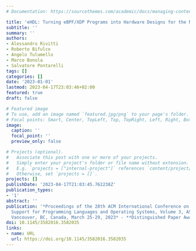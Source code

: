 ```yaml
---
# Documentation: https://sourcethemes.com/academic/docs/managing-content/

title: 'eHDL: Turning eBPF/XDP Programs into Hardware Designs for the NIC'
subtitle: ''
summary: ''
authors:
- Alessandro Rivitti
- Roberto Bifulco
- Angelo Tulumello
- Marco Bonola
- Salvatore Pontarelli
tags: []
categories: []
date: '2023-01-01'
lastmod: 2023-04-17T23:03:46+02:00
featured: true
draft: false

# Featured image
# To use, add an image named `featured.jpg/png` to your page's folder.
# Focal points: Smart, Center, TopLeft, Top, TopRight, Left, Right, BottomLeft, Bottom, BottomRight.
image:
  caption: ''
  focal_point: ''
  preview_only: false

# Projects (optional).
#   Associate this post with one or more of your projects.
#   Simply enter your project's folder or file name without extension.
#   E.g. `projects = ["internal-project"]` references `content/project/deep-learning/index.md`.
#   Otherwise, set `projects = []`.
projects: []
publishDate: '2023-04-17T21:03:45.762238Z'
publication_types:
- '1'
abstract: ''
publication: '*Proceedings of the 28th ACM International Conference on Architectural
  Support for Programming Languages and Operating Systems, Volume 3, ASPLOS 2023,
  Vancouver, BC, Canada, March 25-29, 2023* - **Distinguished Paper Award**'
doi: 10.1145/3582016.3582035
links:
- name: URL
  url: https://doi.org/10.1145/3582016.3582035
---
```

